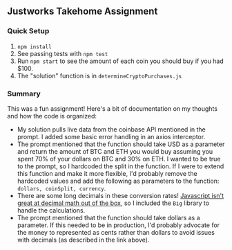 ## Justworks Takehome Assignment
### Quick Setup 
1. `npm install`
2. See passing tests with `npm test`
3. Run `npm start` to see the amount of each coin you should buy if you had $100. 
4. The "solution" function is in `determineCryptoPurchases.js`

### Summary

This was a fun assignment! Here's a bit of documentation on my thoughts and how the code is organized:

- My solution pulls live data from the coinbase API mentioned in the prompt. I added some basic error handling in an axios interceptor.
- The prompt mentioned that the function should take USD as a parameter and return the amount of BTC and ETH you would buy assuming you spent 70% of your dollars on BTC and 30% on ETH. I wanted to be true to the prompt, so I hardcoded the split in the function. If I were to extend this function and make it more flexible, I'd probably remove the hardcoded values and add the following as parameters to the function: `dollars, coinSplit, currency`. 
- There are some long decimals in these conversion rates! [Javascript isn't great at decimal math out of the box](https://nicozerpa.com/javascript-decimal-problem/), so I included the `Big` library to handle the calculations.
- The prompt mentioned that the function should take dollars as a parameter. If this needed to be in production, I'd probably advocate for the money to represented as cents rather than dollars to avoid issues with decimals (as described in the link above).

